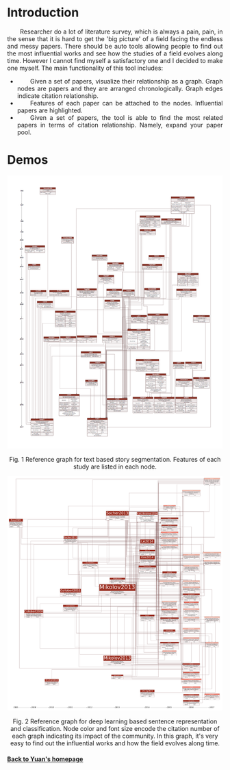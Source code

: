 # Introduction
<div style="text-align: justify; text-indent: 30px;">
<p>
    Researcher do a lot of literature survey, which is always a pain,
    pain, in the sense that it is hard to get the 'big picture' of a field
    facing the endless and messy papers. There should be auto tools allowing people
    to find out the most influential works and
    see how the studies of a field evolves along time.
    However I cannot find myself a satisfactory one and I decided to make one myself.
    The main functionality of this tool includes:
    <ul>
        <li >
            Given a set of papers, visualize their relationship as a graph.
            Graph nodes are papers and they are arranged chronologically.
            Graph edges indicate citation relationship.
        </li>
        <li >
            Features of each paper can be attached to the nodes.
            Influential papers are highlighted.
        </li>
        <li >
            Given a set of papers, the tool is able to find the most related
            papers in terms of citation relationship. Namely, expand your paper pool.
        </li>
    </ul>
</p>
</div>

# Demos
<center>
<img src="assets/images/graph_story_segmentation.png?raw=true" >
</center>
<div style="text-align: justify; text-align:center;" >
<p>
Fig. 1 Reference graph for text based story segmentation.
Features of each study are listed in each node.
</p>
</div>

<center>
<img src="assets/images/graph_sentense_representation.png?raw=true" >
</center>
<div style="text-align: justify; text-align:center;" >
<p>
Fig. 2 Reference graph for deep learning based sentence representation
and classification. Node color and font size encode the citation
number of each graph indicating its impact of the community. In this
graph, it's very easy to find out the influential works and how the
field evolves along time.
</p>
</div>

#### <a href="https://yuanwangonward.github.io/">Back to Yuan's homepage</a>
